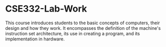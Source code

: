 # CSE332-Lab-Work
This course introduces students to the basic concepts of computers, their design and how they work. It encompasses the definition of the machine's instruction set architecture, its use in creating a program, and its implementation in hardware.

